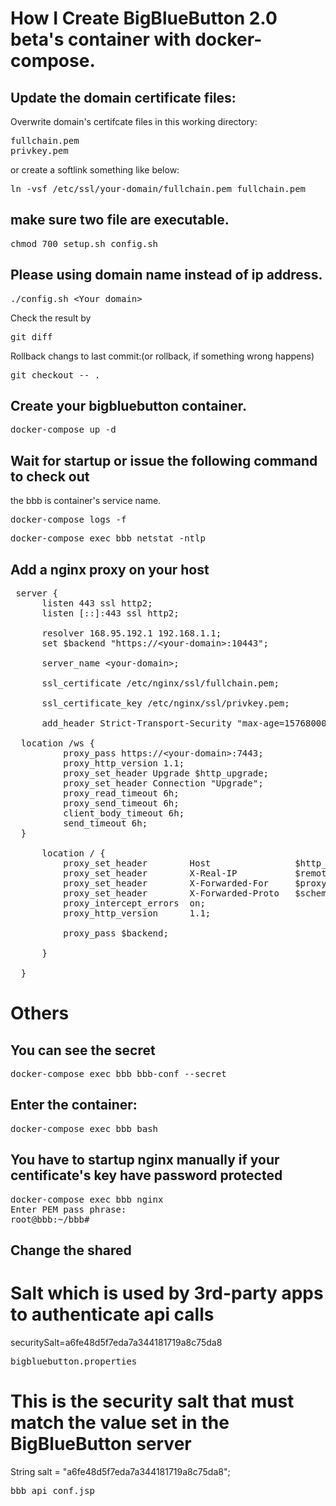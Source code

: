# How I Create BigBlueButton 2.0 beta's container with docker-compose.

## Update the domain certificate files:
Overwrite domain's certifcate files in this working directory:

<pre>
fullchain.pem
privkey.pem
</pre>

or create a softlink something like below:

<pre>
ln -vsf /etc/ssl/your-domain/fullchain.pem fullchain.pem
</pre>

## make sure two file are executable.
<pre>
chmod 700 setup.sh config.sh
</pre>

## Please using domain name instead of ip address.
<pre>
./config.sh &lt;Your domain&gt;
</pre>

Check the result by
<pre>
git diff
</pre>

Rollback changs to last commit:(or rollback, if something wrong happens)
<pre>
git checkout -- .
</pre>


## Create your bigbluebutton container.
<pre>
docker-compose up -d
</pre>

## Wait for startup or issue the following command to check out
the bbb is container's service name.
<pre>
docker-compose logs -f
</pre>

<pre>
docker-compose exec bbb netstat -ntlp
</pre>

## Add a nginx proxy on your host
<pre>
 server {
      listen 443 ssl http2;
      listen [::]:443 ssl http2;

      resolver 168.95.192.1 192.168.1.1;
      set $backend "https://&lt;your-domain&gt;:10443";

      server_name &lt;your-domain&gt;;

      ssl_certificate /etc/nginx/ssl/fullchain.pem;

      ssl_certificate_key /etc/nginx/ssl/privkey.pem;

      add_header Strict-Transport-Security "max-age=15768000; includeSubdomains; preload" always;

  location /ws {
          proxy_pass https://&lt;your-domain&gt;:7443;
          proxy_http_version 1.1;
          proxy_set_header Upgrade $http_upgrade;
          proxy_set_header Connection "Upgrade";
          proxy_read_timeout 6h;
          proxy_send_timeout 6h;
          client_body_timeout 6h;
          send_timeout 6h;
  }

      location / {
          proxy_set_header        Host                $http_host;
          proxy_set_header        X-Real-IP           $remote_addr;
          proxy_set_header        X-Forwarded-For     $proxy_add_x_forwarded_for;
          proxy_set_header        X-Forwarded-Proto   $scheme;
          proxy_intercept_errors  on;
          proxy_http_version      1.1;

          proxy_pass $backend;

      }

  }
</pre>

# Others

## You can see the secret
<pre>
docker-compose exec bbb bbb-conf --secret
</pre>

## Enter the container:
<pre>
docker-compose exec bbb bash
</pre>

## You have to startup nginx manually if your centificate's key have password protected
<pre>
docker-compose exec bbb nginx
Enter PEM pass phrase:
root@bbb:~/bbb#
</pre>

## Change the shared

# Salt which is used by 3rd-party apps to authenticate api calls
securitySalt=a6fe48d5f7eda7a344181719a8c75da8
<pre>
bigbluebutton.properties
</pre>

# This is the security salt that must match the value set in the BigBlueButton server
String salt = "a6fe48d5f7eda7a344181719a8c75da8";
<pre>
bbb_api_conf.jsp
</pre>
